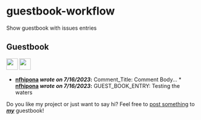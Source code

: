 # guestbook-workflow
Show guestbook with issues entries


## Guestbook
<!--START_SECTION:guestbook-section-->
<a href="https://avatars.githubusercontent.com/u/8805997?u=8b6d5144a4b1cf8a953b79fd38abffb7485389ed&v=4"><img src="https://github.com/nfhipona" height="30"/></a> <a href="https://avatars.githubusercontent.com/u/8805997?u=8b6d5144a4b1cf8a953b79fd38abffb7485389ed&v=4"><img src="https://github.com/nfhipona" height="30"/></a>

* **[nfhipona](https://github.com/nfhipona) *wrote on 7/16/2023*:**  Comment_Title: Comment Body... * **[nfhipona](https://github.com/nfhipona) *wrote on 7/16/2023*:** GUEST_BOOK_ENTRY: Testing the waters

Do you like my project or just want to say hi? Feel free to [post something](https://github.com/nfhipona/guestbook-workflow/issues/new?title=GUEST_BOOK_ENTRY) to ***[my](https://github.com/nfhipona)*** guestbook!
<!--END_SECTION:guestbook-section-->